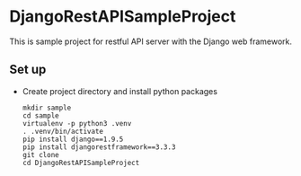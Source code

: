 # DjangoRestAPISampleProject
This is sample project for restful API server with the Django web framework.

## Set up
- Create project directory and install python packages

    ```
    mkdir sample
    cd sample
    virtualenv -p python3 .venv
    . .venv/bin/activate
    pip install django==1.9.5
    pip install djangorestframework==3.3.3
    git clone 
    cd DjangoRestAPISampleProject
    ```

